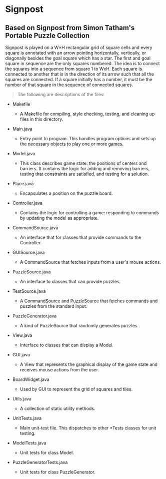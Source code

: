 # Signpost
## Based on Signpost from Simon Tatham's Portable Puzzle Collection

Signpost is played on a W×H rectangular grid of square cells and every square is annotated with an arrow pointing horizontally, vertically, or diagonally besides the goal square which has a star. The first and goal square in sequence are the only squares numbered. The idea is to connect the squares into a sequence from square 1 to WxH. Each square is connected to another that is in the direction of its arrow such that all the squares are connected. If a square initially has a number, it must be the number of that square in the sequence of connected squares.

>The following are descriptions of the files:

- Makefile          
  - A Makefile for compiling, style checking, testing, and cleaning up files in this directory.
- Main.java          
  - Entry point to program. This handles program options and sets up the necessary objects to play one or more games.
- Model.java
  - This class describes game state: the positions of centers and barriers. It contains the logic for adding and removing barriers, testing that constraints are satisfied, and testing for a solution.
- Place.java
  - Encapsulates a position on the puzzle board.
- Controller.java 
  - Contains the logic for controlling a game: responding to commands by updating the model as appropriate.
- CommandSource.java
  - An interface that for classes that provide commands
 to the Controller.
- GUISource.java
  - A CommandSource that fetches inputs from a user's
 mouse actions.
- PuzzleSource.java 
  - An interface to classes that can provide puzzles.

- TestSource.java 
  - A CommandSource and PuzzleSource that fetches
 commands and puzzles from the standard input.

- PuzzleGenerator.java
  - A kind of PuzzleSource that randomly generates
 puzzles.

- View.java 
  - Interface to classes that can display a Model.
- GUI.java 
  - A View that represents the graphical display of the
 game state and receives mouse actions from the user.
- BoardWidget.java 
  - Used by GUI to represent the grid of squares and tiles.
- Utils.java
  - A collection of static utility methods.
- UnitTests.java 
  - Main unit-test file. This dispatches to other *Tests
 classes for unit testing.
- ModelTests.java 
  - Unit tests for class Model.
- PuzzleGeneratorTests.java
  - Unit tests for class PuzzleGenerator.
                    
